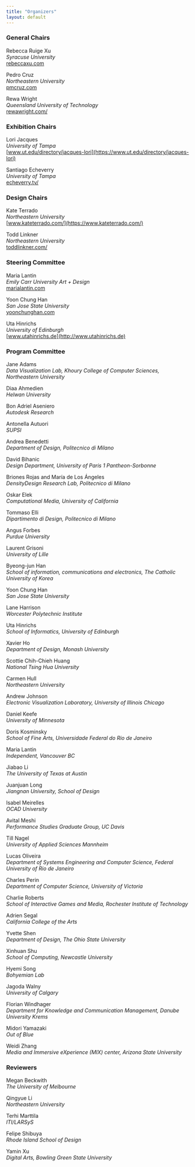 ```yaml
---
title: "Organizers"
layout: default
---
```


### General Chairs

Rebecca Ruige Xu\
_Syracuse University_\
[rebeccaxu.com](http://rebeccaxu.com)

Pedro Cruz\
_Northeastern University_\
[pmcruz.com](https://pmcruz.com/)

Rewa Wright\
_Queensland University of Technology_\
[rewawright.com/](https://rewawright.com/)

### Exhibition Chairs	

Lori Jacques\
_University of Tampa_\
[www.ut.edu/directory/jacques-lori](https://www.ut.edu/directory/jacques-lori)

Santiago Echeverry\
_University of Tampa_\
[echeverry.tv/](https://echeverry.tv/)

### Design Chairs	

Kate Terrado\
_Northeastern University_\
[www.kateterrado.com/](https://www.kateterrado.com/)

Todd Linkner\
_Northeastern University_\
[toddlinkner.com/](https://toddlinkner.com/)

### Steering Committee

Maria Lantin\
_Emily Carr University Art + Design_\
[marialantin.com](http://marialantin.com)

Yoon Chung Han\
_San Jose State University_\
[yoonchunghan.com](http://yoonchunghan.com)

Uta Hinrichs\
_University of Edinburgh_\
[www.utahinrichs.de](http://www.utahinrichs.de)

### Program Committee

Jane Adams\
_Data Visualization Lab, Khoury College of Computer Sciences, Northeastern University_

Diaa Ahmedien\
_Helwan University_

Bon Adriel Aseniero\
_Autodesk Research_

Antonella Autuori\
_SUPSI_

Andrea Benedetti\
_Department of Design, Politecnico di Milano_

David Bihanic\
_Design Department, University of Paris 1 Pantheon-Sorbonne_

Briones Rojas and María de Los Ángeles\
_DensityDesign Research Lab, Politecnico di Milano_

Oskar Elek\
_Computational Media, University of California_

Tommaso Elli\
_Dipartimento di Design, Politecnico di Milano_

Angus Forbes\
_Purdue University_

Laurent Grisoni\
_University of Lille_

Byeong-jun Han\
_School of information, communications and electronics, The Catholic University of Korea_

Yoon Chung Han\
_San Jose State University_

Lane Harrison\
_Worcester Polytechnic Institute_

Uta Hinrichs\
_School of Informatics, University of Edinburgh_

Xavier Ho\
_Department of Design, Monash University_

Scottie Chih-Chieh Huang\
_National Tsing Hua University_

Carmen Hull\
_Northeastern University_

Andrew Johnson\
_Electronic Visualization Laboratory, University of Illinois Chicago_

Daniel Keefe\
_University of Minnesota_

Doris Kosminsky\
_School of Fine Arts, Universidade Federal do Rio de Janeiro_

Maria Lantin\
_Independent, Vancouver BC_

Jiabao Li\
_The University of Texas at Austin_

Juanjuan Long\
_Jiangnan University, School of Design_

Isabel Meirelles\
_OCAD University_

Avital Meshi\
_Performance Studies Graduate Group, UC Davis_

Till Nagel\
_University of Applied Sciences Mannheim_

Lucas Oliveira\
_Department of Systems Engineering and Computer Science, Federal University of Rio de Janeiro_

Charles Perin\
_Department of Computer Science, University of Victoria_

Charlie Roberts\
_School of Interactive Games and Media, Rochester Institute of Technology_

Adrien Segal\
_California College of the Arts_

Yvette Shen\
_Department of Design, The Ohio State University_

Xinhuan Shu\
_School of Computing, Newcastle University_

Hyemi Song\
_Bohyemian Lab_

Jagoda Walny\
_University of Calgary_

Florian Windhager\
_Department for Knowledge and Communication Management, Danube University Krems_

Midori Yamazaki\
_Out of Blue_

Weidi Zhang\
_Media and Immersive eXperience (MIX) center, Arizona State University_

### Reviewers

Megan Beckwith\
_The University of Melbourne_

Qingyue Li\
_Northeastern University_

Terhi Marttila\
_ITI/LARSyS_

Felipe Shibuya\
_Rhode Island School of Design_

Yamin Xu\
_Digital Arts, Bowling Green State University_

